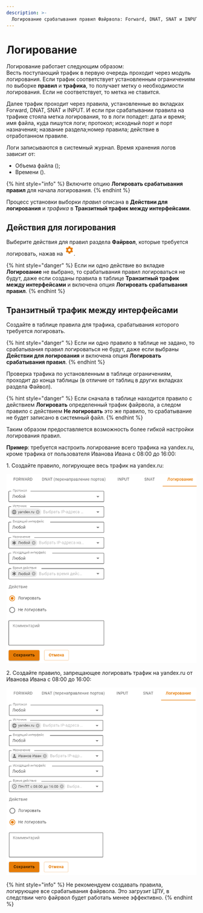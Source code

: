 ```yaml
---
description: >-
  Логирование срабатывания правил Файрвола: Forward, DNAT, SNAT и INPUT.
---
```


# Логирование

Логирование работает следующим образом: \
Весть поступающий трафик в первую очередь проходит через модуль логирования. Если трафик соответствует установленным ограничениям по выборке **правил** и **трафика**, то получает метку о необходимости логирования. Если не соответствует, то метка не ставится. 

Далее трафик проходит через правила, установленные во вкладках Forward, DNAT, SNAT и INPUT. И если при срабатывании правила на трафике стояла метка логирования, то в логи попадет: дата и время; имя файла, куда пишутся логи; протокол; исходный порт и порт назначения; название раздела;номер правила; действие в отработанном правиле.

Логи записываются в системный журнал. Время хранения логов зависит от:

* Объема файла ();
* Времени ().

{% hint style="info" %}
Включите опцию **Логировать срабатывания правил** для начала логирования. 
{% endhint %}

Процесс установки выборки *правил* описана в **Действии для логирования** и *трафика* в **Транзитный трафик между интерфейсами**.

## Действия для логирования

Выберите действия для правил раздела **Файрвол**, которые требуется логировать, нажав на ![](../../.gitbook/assets/icon-gear.png).

{% hint style="danger" %}
Если ни одно действие во вкладке **Логирование** не выбрано, то срабатывания правил логироваться не будут, даже если созданы правила в таблице **Транзитный трафик между интерфейсами** и включена опция **Логировать срабатывания правил**.
{% endhint %}

## Транзитный трафик между интерфейсами

Создайте в таблице правила для трафика, срабатывания которого требуется логировать.

{% hint style="danger" %}
Если ни одно правило в таблице не задано, то срабатывания правил логироваться не будут, даже если выбраны **Действии для логирования** и включена опция **Логировать срабатывания правил**.
{% endhint %}

Проверка трафика по установленным в таблице ограничениям, проходит до конца таблицы (в отличие от таблиц в других вкладках раздела Файвол). 

{% hint style="danger" %}
Если сначала в таблице находится правило с действием **Логировать** определенный трафик файрвола, а следом правило с действием **Не логировать** это же правило, то срабатывание не будет записано в системный файл.
{% endhint %}

Таким образом предоставляется возможность более гибкой настройки логирования правил. 

**Пример**: требуется настроить логирование всего трафика на yandex.ru, кроме трафика от пользователя Иванова Ивана с 08:00 до 16:00:

1\. Создайте правило, логирующее весь трафик на yandex.ru:

![](../../.gitbook/assets/logging.png)

2\. Создайте правило, запрещающее логировать трафик на yandex.ru от Иванова Ивана с 08:00 до 16:00:

![](../../.gitbook/assets/logging1.png)

{% hint style="info" %}
Не рекомендуем создавать правила, логирующее все срабатывания файрвола. Это загрузит ЦПУ, в следствии чего файрвол будет работать менее эффективно. 
{% endhint %}

